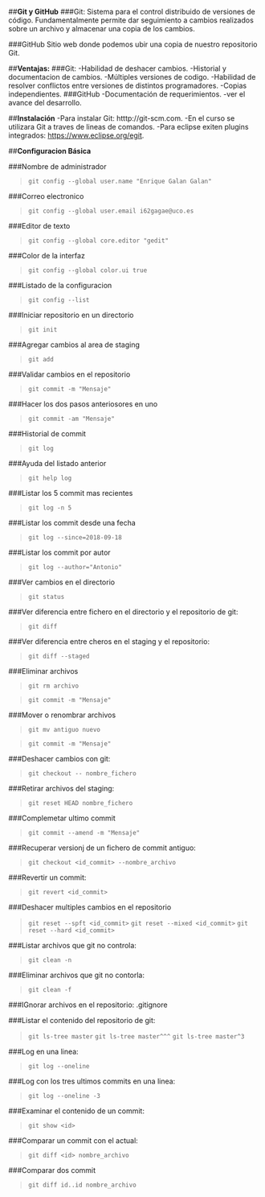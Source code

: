 ##**Git y GitHub**
###Git:
Sistema para el control distribuido de versiones de código. Fundamentalmente permite dar seguimiento a cambios realizados sobre un archivo y almacenar una copia de los cambios.

###GitHub
Sitio web donde podemos ubir una copia de nuestro repositorio Git.

##**Ventajas:**
###Git:
	-Habilidad de deshacer cambios.
	-Historial y documentacion de cambios.
	-Múltiples versiones de codigo.
	-Habilidad de resolver conflictos entre versiones de distintos programadores.
	-Copias independientes.
###GitHub
	-Documentación de requerimientos.
	-ver el avance del desarrollo.

##**Instalación**
	-Para instalar Git: htttp://git-scm.com.
	-En el curso se utilizara Git a traves de lineas de comandos.
	-Para eclipse exiten plugins integrados: https://www.eclipse.org/egit.


##**Configuracion Básica**

###Nombre de administrador
>`git config --global user.name "Enrique Galan Galan"`

###Correo electronico
>`git config --global user.email i62gagae@uco.es`

###Editor de texto

>`git config --global core.editor "gedit"`

###Color de la interfaz
>`git config --global color.ui true`

###Listado de la configuracion
>`git config --list`

###Iniciar repositorio en un directorio
>`git init`

###Agregar cambios al area de staging
>`git add`

###Validar cambios en el repositorio
>`git commit -m "Mensaje"`

###Hacer los dos pasos anteriosores en uno
>`git commit -am "Mensaje"`

###Historial de commit
>`git log`

###Ayuda del listado anterior
>`git help log`

###Listar los 5 commit mas recientes
>`git log -n 5`

###Listar los commit desde una fecha
>`git log --since=2018-09-18`

###Listar los commit por autor
>`git log --author="Antonio"`

###Ver cambios en el directorio
>`git status`

###Ver diferencia entre fichero en el directorio y el repositorio de git:
>`git diff`

###Ver diferencia entre  cheros en el staging y el repositorio:
>`git diff --staged`

###Eliminar archivos

>`git rm archivo`

>`git commit -m "Mensaje"`

###Mover o renombrar archivos
>`git mv antiguo nuevo`

>`git commit -m "Mensaje"`

###Deshacer cambios con git:
>`git checkout -- nombre_fichero`

###Retirar archivos del staging:
>`git reset HEAD nombre_fichero`

###Complemetar ultimo commit
>`git commit --amend -m "Mensaje"`

###Recuperar versionj de un fichero de commit antiguo:
>`git checkout <id_commit> --nombre_archivo`

###Revertir un commit:
> `git revert <id_commit>`

###Deshacer multiples cambios en el repositorio
> `git reset --spft <id_commit>`
> `git reset --mixed <id_commit>`
> `git reset --hard <id_commit>`

###Listar archivos que git no controla:
> `git clean -n`

###Eliminar archivos que git no contorla:
> `git clean -f`

###IGnorar archivos en el repositorio: .gitignore

###Listar el contenido del repositorio de git:
> `git ls-tree master`
> `git ls-tree master^^^`
> `git ls-tree master^3`

###Log en una linea:
> `git log --oneline`

###Log con los tres ultimos commits en una linea:
> `git log --oneline -3`

###Examinar el contenido de un commit:
> `git show <id>`

###Comparar un commit con el actual:
> `git diff <id> nombre_archivo`

###Comparar dos commit
> `git diff id..id nombre_archivo`




